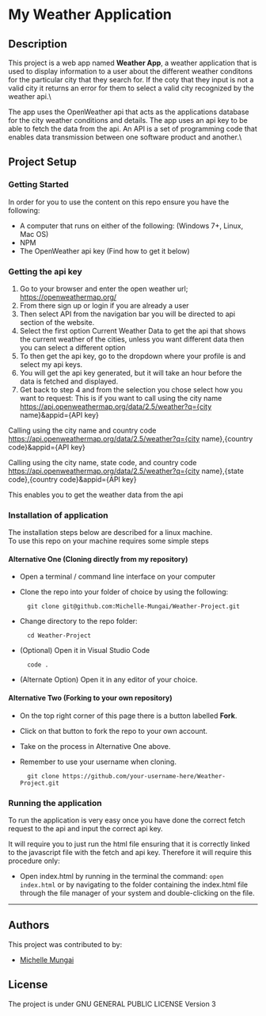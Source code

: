 # My Weather Application

## Description
This project is a web app named **Weather App**, a weather application that is used to display information to a user about the different weather conditons for the particular city that they search for. If the coty that they input is not a valid city it returns an error for them to select a valid city recognized by the weather api.\

The app uses the OpenWeather api that acts as the applications database for the city weather conditions and details. The app uses an api key to be able to fetch the data from the api. An API is a set of programming code that enables data transmission between one software product and another.\

## Project Setup
### Getting Started
In order for you to use the content on this repo ensure you have the following:

- A computer that runs on either of the following: (Windows 7+, Linux, Mac OS)
- NPM
- The OpenWeather api key (Find how to get it below)

### Getting the api key
1. Go to your browser and enter the open weather url;
https://openweathermap.org/
2. From there sign up or login if you are already a user
3. Then select API from the navigation bar you will be directed to api section of the website.
4. Select the first option Current Weather Data to get the api that shows the current weather of the cities, unless you want different data then you can select a different option
5. To then get the api key, go to the dropdown where your profile is and select my api keys.
6. You will get the api key generated, but it will take an hour before the data is fetched and displayed.
7. Get back to step 4 and from the selection you chose select how you want to request:
This is if you want to call using the city name
https://api.openweathermap.org/data/2.5/weather?q={city name}&appid={API key}

Calling using the city name and country code
https://api.openweathermap.org/data/2.5/weather?q={city name},{country code}&appid={API key}

Calling using the city name, state code, and country code 
https://api.openweathermap.org/data/2.5/weather?q={city name},{state code},{country code}&appid={API key}

This enables you to get the weather data from the api

### Installation of application

The installation steps below are described for a linux machine.\
To use this repo on your machine requires some simple steps

#### Alternative One (Cloning directly from my repository)
- Open a terminal / command line interface on your computer

- Clone the repo into your folder of choice by using the following:


        git clone git@github.com:Michelle-Mungai/Weather-Project.git

- Change directory to the repo folder:


        cd Weather-Project

- (Optional) Open it in Visual Studio Code

        code .

- (Alternate Option) Open it in any editor of your choice.

#### Alternative Two (Forking to your own repository)
- On the top right corner of this page there is a button labelled **Fork**.

- Click on that button to fork the repo to your own account.

- Take on the process in Alternative One above.

- Remember to use your username when cloning.


        git clone https://github.com/your-username-here/Weather-Project.git

### Running the application
To run the application is very easy once you have done the correct fetch request to the api and input the correct api key.

It will require you to just run the html file ensuring that it is correctly linked to the javascript file with the fetch and api key. Therefore it will require this procedure only:

- Open index.html by running in the terminal the command: `open index.html` or by navigating to the folder containing the index.html file through the file manager of your system and double-clicking on the file.

---
## Authors
This project was contributed to by:
- [Michelle Mungai](https://github.com/Michelle-Mungai)
## License
The project is under GNU GENERAL PUBLIC LICENSE Version 3